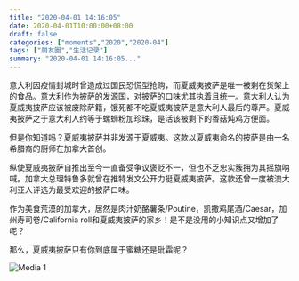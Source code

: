 ```yaml
---
title: "2020-04-01 14:16:05"
date: 2020-04-01T10:00:00+08:00
draft: false
categories: ["moments","2020","2020-04"]
tags: ["朋友圈","生活记录"]
summary: "2020-04-01 14:16:05..."
---
```


意大利因疫情封城时曾造成过国民恐慌型抢购，而夏威夷披萨是唯一被剩在货架上的食品。意大利作为披萨的发源国，对披萨的口味尤其执着且统一。意大利人认为夏威夷披萨应该被废除萨籍，饿死都不吃夏威夷披萨是意大利人最后的尊严。夏威夷披萨之于意大利人约等于螺蛳粉加珍珠，是活该被剩下的香菇炖鸡方便面。

但是你知道吗？夏威夷披萨并非发源于夏威夷。这款以夏威夷命名的披萨是由一名希腊裔的厨师在加拿大首创。

纵使夏威夷披萨自推出至今一直备受争议褒贬不一，但也不乏忠实簇拥为其摇旗呐喊。加拿大总理特鲁多就曾在推特发文公开力挺夏威夷披萨。这款还曾一度被澳大利亚人评选为最受欢迎的披萨口味。

作为美食荒漠的加拿大，居然是肉汁奶酪薯条/Poutine，凯撒鸡尾酒/Caesar，加州寿司卷/California roll和夏威夷披萨的家乡！是不是没用的小知识点又增加了呢？

那么，夏威夷披萨只有你到底属于蜜糖还是砒霜呢？

![Media 1](/Moments/photos/2020-04-01/202004011416050.jpg)

